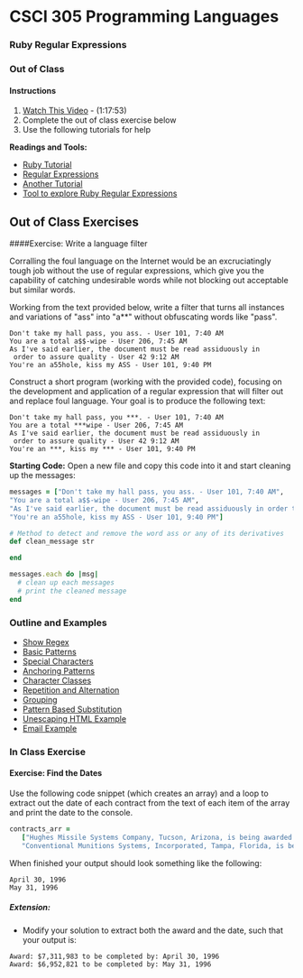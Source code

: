# CSCI 305 Programming Languages

### Ruby Regular Expressions

### Out of Class

#### Instructions
1. [Watch This Video](https://youtu.be/qCCh5nQyXAo) - (1:17:53)
2. Complete the out of class exercise below
3. Use the following tutorials for help

**Readings and Tools:**
* [Ruby Tutorial](https://www.tutorialspoint.com/ruby/ruby_regular_expressions.htm)
* [Regular Expressions](http://ruby-doc.com/docs/ProgrammingRuby/html/tut_stdtypes.html)
* [Another Tutorial](http://rubylearning.com/satishtalim/ruby_regular_expressions.html)
* [Tool to explore Ruby Regular Expressions](http://rubular.com/)

## Out of Class Exercises

####Exercise: Write a language filter

Corralling the foul language on the Internet would be an excruciatingly tough job without the use of regular expressions, which give you the capability of catching undesirable words while not blocking out acceptable but similar words.

Working from the text provided below, write a filter that turns all instances and variations of "ass" into "a**" without obfuscating words like "pass".

```
Don't take my hall pass, you ass. - User 101, 7:40 AM
You are a total a$$-wipe - User 206, 7:45 AM
As I've said earlier, the document must be read assiduously in
 order to assure quality - User 42 9:12 AM
You're an a55hole, kiss my ASS - User 101, 9:40 PM
```

Construct a short program (working with the provided code), focusing on the development and application of a regular expression that will filter out and replace foul language. Your goal is to produce the following text:

```
Don't take my hall pass, you ***. - User 101, 7:40 AM
You are a total ***wipe - User 206, 7:45 AM
As I've said earlier, the document must be read assiduously in
 order to assure quality - User 42 9:12 AM
You're an ***, kiss my *** - User 101, 9:40 PM
```

**Starting Code:** Open a new file and copy this code into it and start cleaning up the messages:
```ruby
messages = ["Don't take my hall pass, you ass. - User 101, 7:40 AM",
"You are a total a$$-wipe - User 206, 7:45 AM",
"As I've said earlier, the document must be read assiduously in order to assure quality - User 42 9:12 AM",
"You're an a55hole, kiss my ASS - User 101, 9:40 PM"]

# Method to detect and remove the word ass or any of its derivatives
def clean_message str

end

messages.each do |msg|
  # clean up each messages
  # print the cleaned message
end
```

### Outline and Examples
* [Show Regex](https://github.com/CSCI305/csci305-ruby-examples/blob/master/ruby_regex/regex.rb)
* [Basic Patterns](https://github.com/CSCI305/csci305-ruby-examples/blob/master/ruby_regex/regex01.rb)
* [Special Characters](https://github.com/CSCI305/csci305-ruby-examples/blob/master/ruby_regex/regex02.rb)
* [Anchoring Patterns](https://github.com/CSCI305/csci305-ruby-examples/blob/master/ruby_regex/regex03.rb)
* [Character Classes](https://github.com/CSCI305/csci305-ruby-examples/blob/master/ruby_regex/regex04.rb)
* [Repetition and Alternation](https://github.com/CSCI305/csci305-ruby-examples/blob/master/ruby_regex/regex05.rb)
* [Grouping](https://github.com/CSCI305/csci305-ruby-examples/blob/master/ruby_regex/regex06.rb)
* [Pattern Based Substitution](https://github.com/CSCI305/csci305-ruby-examples/blob/master/ruby_regex/regex07.rb)
* [Unescaping HTML Example](https://github.com/CSCI305/csci305-ruby-examples/blob/master/ruby_regex/regex08.rb)
* [Email Example](https://github.com/CSCI305/csci305-ruby-examples/blob/master/ruby_regex/regex_email.rb)

### In Class Exercise
#### Exercise: Find the Dates

Use the following code snippet (which creates an array) and a loop to extract out the date of each contract from the text of each item of the array and print the date to the console.

```ruby
contracts_arr =
   ["Hughes Missile Systems Company, Tucson, Arizona, is being awarded a $7,311,983 modification to a firm fixed price contract for the FY94 TOW missile production buy, total 368 TOW 2Bs. Work will be performed in Tucson, Arizona, and is expected to be completed by April 30, 1996. Of the total contract funds, $7,311,983 will expire at the end of the current fiscal year. This is a sole source contract initiated on January 14, 1991. The contracting activity is the U.S. Army Missile Command, Redstone Arsenal, Alabama (DAAH01-92-C-0260).",
   "Conventional Munitions Systems, Incorporated, Tampa, Florida, is being awarded a $6,952,821 modification to a firm fixed price contract for Dragon Safety Circuits Installation and retrofit of Dragon I Missiles with Dragon II Warheads. Work will be performed in Woodberry, Arkansas (90%), and Titusville, Florida (10%), and is expected to be completed by May 31, 1996. Contract funds will not expire at the end of the current fiscal year. This is a sole source contract initiated on May 2, 1994. The contracting activity is the U.S. Army Missile Command, Redstone Arsenal, Alabama (DAAH01-94-C-S076)."]
```

When finished your output should look something like the following:

```
April 30, 1996
May 31, 1996
```

##### Extension:
* Modify your solution to extract both the award and the date, such that your output is:

```
Award: $7,311,983 to be completed by: April 30, 1996
Award: $6,952,821 to be completed by: May 31, 1996
```
